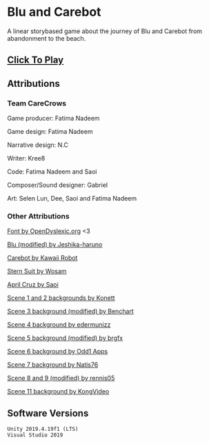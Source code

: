 # Blu and Carebot

A linear storybased game about the journey of Blu and Carebot from abandonment to the beach.

## [Click To Play](https://fat1nad.github.io/Blu-and-Carebot/)

## Attributions

### Team CareCrows

Game producer: Fatima Nadeem

Game design: Fatima Nadeem

Narrative design: N.C

Writer: Kree8

Code: Fatima Nadeem and Saoi

Composer/Sound designer: Gabriel

Art: Selen Lun, Dee, Saoi and Fatima Nadeem

### Other Attributions

[Font by OpenDyslexic.org](https://opendyslexic.org/) <3


[Blu (modified) by Jeshika-haruno](https://www.clipartmax.com/middle/m2i8G6K9H7K9G6Z5_lauren-sprites-by-jeshika-haruno-wheelchair-sprite/)

[Carebot by Kawaii Robot](https://www.clipartmax.com/middle/m2i8i8G6Z5A0N4b1_kawaii-robot-kawaii-robot/)

[Stern Suit by Wosam](https://favpng.com/png_view/silver-gray-suit-middleaged-man-suit-cartoon-formal-wear-clothing-png/hhDc65R1)

[April Cruz by Saoi](http://elouai.com/gaia/online.php)


[Scene 1 and 2 backgrounds by Konett](https://konett.itch.io/modern-visual-novel-backgrounds)

[Scene 3 background (modified) by Benchart](https://www.dreamstime.com/royalty-free-stock-photography-cartoon-front-door-image24311957)

[Scene 4 background by edermunizz](https://edermunizz.itch.io/pixel-art-forest)

[Scene 5 background (modified) by brgfx](https://www.freepik.com/free-vector/isolated-cabin-wood_8974259.htm)

[Scene 6 background by Odd1 Apps](https://apkpure.com/escape-game-wooden-house/air.odd1apps.EscapeGameWoodenHouse)

[Scene 7 background by Natis76](https://www.dreamstime.com/stock-illustration-tropical-beach-background-vector-illustration-image63474393)

[Scene 8 and 9 (modified) by rennis05](https://www.deviantart.com/rennis05/art/Lake-Background-898638103)

[Scene 11 background by KongVideo](https://www.shutterstock.com/video/clip-1011394703-sunset-beach-summer-sale-theme-animated)

## Software Versions

    Unity 2019.4.19f1 (LTS)
    Visual Studio 2019